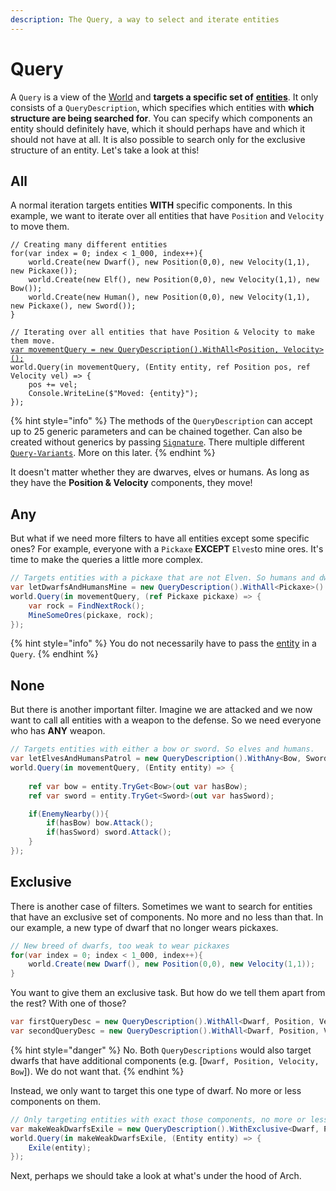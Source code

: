 ```yaml
---
description: The Query, a way to select and iterate entities
---
```


# Query

A `Query` is a view of the [World](world.md) and **targets a specific set of** [**entities**](entity.md). It only consists of a `QueryDescription`, which specifies which entities with **which structure are being searched for**. You can specify which components an entity should definitely have, which it should perhaps have and which it should not have at all. It is also possible to search only for the exclusive structure of an entity. Let's take a look at this!

## All

A normal iteration targets entities **WITH** specific components. In this example, we want to iterate over all entities that have `Position` and `Velocity` to move them.

<pre class="language-csharp"><code class="lang-csharp">// Creating many different entities
for(var index = 0; index &#x3C; 1_000, index++){
    world.Create(new Dwarf(), new Position(0,0), new Velocity(1,1), new Pickaxe());
    world.Create(new Elf(), new Position(0,0), new Velocity(1,1), new Bow());
    world.Create(new Human(), new Position(0,0), new Velocity(1,1), new Pickaxe(), new Sword());
}

// Iterating over all entities that have Position &#x26; Velocity to make them move. 
<a data-footnote-ref href="#user-content-fn-1">var movementQuery = new QueryDescription().WithAll&#x3C;Position, Velocity>();</a>
world.Query(in movementQuery, (Entity entity, ref Position pos, ref Velocity vel) => {
    pos += vel;
    Console.WriteLine($"Moved: {entity}");
});
</code></pre>

{% hint style="info" %}
The methods of the `QueryDescription` can accept up to 25 generic parameters and can be chained together.  Can also be created without generics by passing [`Signature`](utilities/non-generic-api.md). There multiple different [`Query-Variants`](optimizations/query-techniques.md). More on this later.
{% endhint %}

It doesn't matter whether they are dwarves, elves or humans. As long as they have the **Position & Velocity** components, they move!

## Any

But what if we need more filters to have all entities except some specific ones? For example, everyone with a `Pickaxe` **EXCEPT** `Elves`to mine ores. It's time to make the queries a little more complex.

```csharp
// Targets entities with a pickaxe that are not Elven. So humans and dwarves.
var letDwarfsAndHumansMine = new QueryDescription().WithAll<Pickaxe>().None<Elf>();
world.Query(in movementQuery, (ref Pickaxe pickaxe) => {
    var rock = FindNextRock();
    MineSomeOres(pickaxe, rock);
});
```

{% hint style="info" %}
You do not necessarily have to pass the [entity](entity.md) in a `Query`.
{% endhint %}

## None

But there is another important filter. Imagine we are attacked and we now want to call all entities with a weapon to the defense. So we need everyone who has **ANY** weapon.

```csharp
// Targets entities with either a bow or sword. So elves and humans. 
var letElvesAndHumansPatrol = new QueryDescription().WithAny<Bow, Sword>();
world.Query(in movementQuery, (Entity entity) => {
    
    ref var bow = entity.TryGet<Bow>(out var hasBow);
    ref var sword = entity.TryGet<Sword>(out var hasSword);

    if(EnemyNearby()){
        if(hasBow) bow.Attack();
        if(hasSword) sword.Attack();
    }
});
```

## Exclusive

There is another case of filters. Sometimes we want to search for entities that have an exclusive set of components. No more and no less than that. In our example, a new type of dwarf that no longer wears pickaxes.

```csharp
// New breed of dwarfs, too weak to wear pickaxes
for(var index = 0; index < 1_000, index++){
    world.Create(new Dwarf(), new Position(0,0), new Velocity(1,1));
}
```

You want to give them an exclusive task. But how do we tell them apart from the rest? With one of those?

```csharp
var firstQueryDesc = new QueryDescription().WithAll<Dwarf, Position, Velocity>();
var secondQueryDesc = new QueryDescription().WithAll<Dwarf, Position, Velocity>().None<Pickaxe>();
```

{% hint style="danger" %}
No. Both `QueryDescriptions` would also target dwarfs that have additional components (e.g. \[`Dwarf, Position, Velocity, Bow`]). We do not want that.
{% endhint %}

Instead, we only want to target this one type of dwarf. No more or less components on them.

```csharp
// Only targeting entities with exact those components, no more or less.
var makeWeakDwarfsExile = new QueryDescription().WithExclusive<Dwarf, Position, Velocity>();
world.Query(in makeWeakDwarfsExile, (Entity entity) => {
    Exile(entity);
});
```

Next, perhaps we should take a look at what's under the hood of Arch.

[^1]: This is also possible, but it would be better if the `QueryDescription` was not created before each query, but only once.
